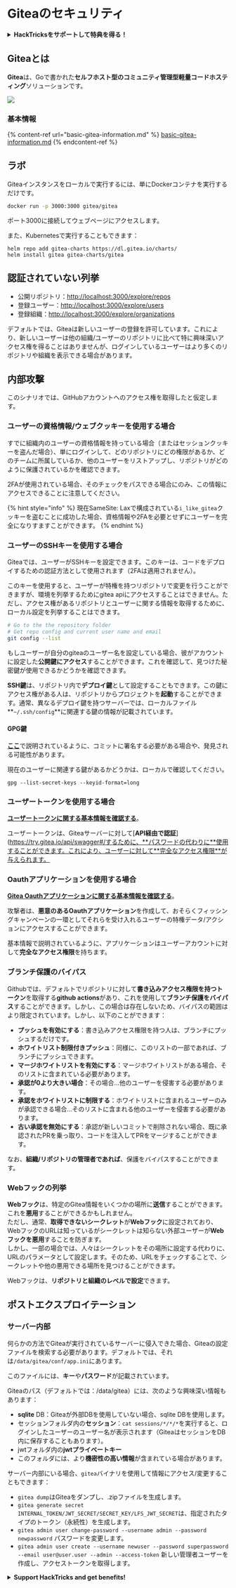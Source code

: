 # Giteaのセキュリティ

<details>

<summary><strong>HackTricksをサポートして特典を得る！</strong></summary>

* **HackTricksの最新バージョンを入手したい**場合や、**PEASSをダウンロードしたい**場合、または**会社をHackTricksで宣伝したい**場合は、[**SUBSCRIPTION PLANS**](https://github.com/sponsors/carlospolop)をご覧ください！
* [**公式PEASS＆HackTricksグッズ**](https://peass.creator-spring.com)を手に入れる
* [**The PEASS Family**](https://opensea.io/collection/the-peass-family)を見つけて、独占的な[**NFT**](https://opensea.io/collection/the-peass-family)のコレクションを発見する
* 💬 [**Discordグループ**](https://discord.gg/hRep4RUj7f)または[**Telegramグループ**](https://t.me/peass)に参加するか、**Twitter**で私をフォローする 🐦 [**@carlospolopm**](https://twitter.com/carlospolopm)
* **ハッキングのトリックを共有するために、PRを提出して** [**HackTricks**](https://github.com/carlospolop/hacktricks) **および** [**HackTricks Cloud**](https://github.com/carlospolop/hacktricks-cloud) **のGitHubリポジトリに参加する**

</details>

## Giteaとは

**Gitea**は、Goで書かれた**セルフホスト型のコミュニティ管理型軽量コードホスティング**ソリューションです。

![](<../../.gitbook/assets/image (5) (1) (1) (1).png>)

### 基本情報

{% content-ref url="basic-gitea-information.md" %}
[basic-gitea-information.md](basic-gitea-information.md)
{% endcontent-ref %}

## ラボ

Giteaインスタンスをローカルで実行するには、単にDockerコンテナを実行するだけです。
```bash
docker run -p 3000:3000 gitea/gitea
```
ポート3000に接続してウェブページにアクセスします。

また、Kubernetesで実行することもできます：
```
helm repo add gitea-charts https://dl.gitea.io/charts/
helm install gitea gitea-charts/gitea
```
## 認証されていない列挙

* 公開リポジトリ：[http://localhost:3000/explore/repos](http://localhost:3000/explore/repos)
* 登録ユーザー：[http://localhost:3000/explore/users](http://localhost:3000/explore/users)
* 登録組織：[http://localhost:3000/explore/organizations](http://localhost:3000/explore/organizations)

デフォルトでは、Giteaは新しいユーザーの登録を許可しています。これにより、新しいユーザーは他の組織/ユーザーのリポジトリに比べて特に興味深いアクセス権を得ることはありませんが、ログインしているユーザーはより多くのリポジトリや組織を表示できる場合があります。

## 内部攻撃

このシナリオでは、GitHubアカウントへのアクセス権を取得したと仮定します。

### ユーザーの資格情報/ウェブクッキーを使用する場合

すでに組織内のユーザーの資格情報を持っている場合（またはセッションクッキーを盗んだ場合）、単にログインして、どのリポジトリにどの権限があるか、どのチームに所属しているか、他のユーザーをリストアップし、リポジトリがどのように保護されているかを確認できます。

2FAが使用されている場合、そのチェックをパスできる場合にのみ、この情報にアクセスできることに注意してください。

{% hint style="info" %}
現在SameSite: Laxで構成されている`i_like_gitea`クッキーを盗むことに成功した場合、資格情報や2FAを必要とせずにユーザーを完全になりすますことができます。
{% endhint %}

### ユーザーのSSHキーを使用する場合

Giteaでは、ユーザーがSSHキーを設定できます。このキーは、コードをデプロイするための認証方法として使用されます（2FAは適用されません）。

このキーを使用すると、ユーザーが特権を持つリポジトリで変更を行うことができますが、環境を列挙するためにgitea apiにアクセスすることはできません。ただし、アクセス権があるリポジトリとユーザーに関する情報を取得するために、ローカル設定を列挙することはできます。
```bash
# Go to the the repository folder
# Get repo config and current user name and email
git config --list
```
もしユーザーが自分のgiteaのユーザー名を設定している場合、彼がアカウントに設定した**公開鍵にアクセス**することができます。これを確認して、見つけた秘密鍵が使用できるかどうかを確認できます。

**SSH鍵**は、リポジトリ内で**デプロイ鍵**として設定することもできます。この鍵にアクセス権がある人は、リポジトリからプロジェクトを**起動**することができます。通常、異なるデプロイ鍵を持つサーバーでは、ローカルファイル**`~/.ssh/config`**に関連する鍵の情報が記載されています。

#### GPG鍵

[**ここ**](broken-reference/)で説明されているように、コミットに署名する必要がある場合や、発見される可能性があります。

現在のユーザーに関連する鍵があるかどうかは、ローカルで確認してください。
```shell
gpg --list-secret-keys --keyid-format=long
```
### ユーザートークンを使用する場合

[**ユーザートークンに関する基本情報を確認する**](basic-gitea-information.md#personal-access-tokens)。

ユーザートークンは、Giteaサーバーに対して[**API経由で認証**](https://try.gitea.io/api/swagger#/するために、**パスワードの代わりに**使用することができます。これにより、ユーザーに対して**完全なアクセス権限**が与えられます。

### Oauthアプリケーションを使用する場合

[**Gitea Oauthアプリケーションに関する基本情報を確認する**](./#with-oauth-application)。

攻撃者は、**悪意のあるOauthアプリケーション**を作成して、おそらくフィッシングキャンペーンの一環としてそれらを受け入れるユーザーの特権データ/アクションにアクセスすることができます。

基本情報で説明されているように、アプリケーションはユーザーアカウントに対して**完全なアクセス権限**を持ちます。

### ブランチ保護のバイパス

Githubでは、デフォルトでリポジトリに対して**書き込みアクセス権限を持つトークン**を取得する**github actions**があり、これを使用して**ブランチ保護をバイパス**することができます。しかし、この場合は存在しないため、バイパスの範囲はより限定されています。しかし、以下のことができます：

* **プッシュを有効にする**：書き込みアクセス権限を持つ人は、ブランチにプッシュするだけです。
* **ホワイトリスト制限付きプッシュ**：同様に、このリストの一部であれば、ブランチにプッシュできます。
* **マージホワイトリストを有効にする**：マージホワイトリストがある場合、そのリストに含まれている必要があります。
* **承認が0より大きい場合**：その場合...他のユーザーを侵害する必要があります。
* **承認をホワイトリストに制限する**：ホワイトリストに含まれるユーザーのみが承認できる場合...そのリストに含まれる他のユーザーを侵害する必要があります。
* **古い承認を無効にする**：承認が新しいコミットで削除されない場合、既に承認されたPRを乗っ取り、コードを注入してPRをマージすることができます。

なお、**組織/リポジトリの管理者であれば**、保護をバイパスすることができます。

### Webフックの列挙

**Webフック**は、特定のGitea情報をいくつかの場所に**送信**することができます。これを**悪用**することができるかもしれません。\
ただし、通常、**取得できないシークレット**が**Webフック**に設定されており、WebフックのURLは知っているがシークレットは知らない外部ユーザーが**Webフックを悪用**することを防ぎます。\
しかし、一部の場合では、人々はシークレットをその場所に設定する代わりに、URLのパラメータとして設定します。そのため、URLをチェックすることで、シークレットや他の悪用できる場所を見つけることができます。

Webフックは、**リポジトリと組織のレベルで設定**できます。

## ポストエクスプロイテーション

### サーバー内部

何らかの方法でGiteaが実行されているサーバーに侵入できた場合、Giteaの設定ファイルを検索する必要があります。デフォルトでは、それは`/data/gitea/conf/app.ini`にあります。

このファイルには、**キー**や**パスワード**が記載されています。

Giteaのパス（デフォルトでは：/data/gitea）には、次のような興味深い情報もあります：

* **sqlite** DB：Giteaが外部DBを使用していない場合、sqlite DBを使用します。
* セッションフォルダ内の**セッション**：`cat sessions/*/*/*`を実行すると、ログインしたユーザーのユーザー名が表示されます（GiteaはセッションをDB内に保存することもあります）。
* jwtフォルダ内の**jwtプライベートキー**
* このフォルダには、より**機密性の高い情報**が含まれている場合があります。

サーバー内部にいる場合、`gitea`バイナリを使用して情報にアクセス/変更することもできます：

* `gitea dump`はGiteaをダンプし、.zipファイルを生成します。
* `gitea generate secret INTERNAL_TOKEN/JWT_SECRET/SECRET_KEY/LFS_JWT_SECRET`は、指定されたタイプのトークン（永続性）を生成します。
* `gitea admin user change-password --username admin --password newpassword` パスワードを変更します。
* `gitea admin user create --username newuser --password superpassword --email user@user.user --admin --access-token` 新しい管理者ユーザーを作成し、アクセストークンを取得します。

<details>

<summary><strong>Support HackTricks and get benefits!</strong></summary>

* もしもあなたの**会社をHackTricksで宣伝**したい場合や、**最新版のPEASSを入手したい**場合は、[**SUBSCRIPTION PLANS**](https://github.com/sponsors/carlospolop)をチェックしてください！
* [**公式PEASS＆HackTricksグッズ**](https://peass.creator-spring.com)を手に入れましょう。
* [**The PEASS Family**](https://opensea.io/collection/the-peass-family)を見つけて、独占的な[**NFT**](https://opensea.io/collection/the-peass-family)のコレクションを発見しましょう。
* 💬 [**Discordグループ**](https://discord.gg/hRep4RUj7f)または[**Telegramグループ**](https://t.me/peass)に参加するか、**Twitter**で私をフォローしましょう🐦 [**@carlospolopm**](https://twitter.com/carlospolopm)**。**
* **HackTricks**と**HackTricks Cloud**のgithubリポジトリにPRを提出して、あなたのハッキングトリックを共有しましょう。

</details>
